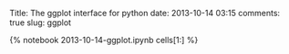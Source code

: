 Title: The ggplot interface for python
date:  2013-10-14 03:15
comments: true
slug: ggplot

{% notebook 2013-10-14-ggplot.ipynb cells[1:] %}
